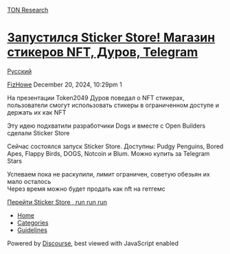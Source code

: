 [TON Research](/)

# [Запустился Sticker Store! Магазин стикеров NFT, Дуров, Telegram](/t/sticker-store-nft-telegram/40733)

[Русский](/c/ru/49) 

    

[FizHowe](https://tonresear.ch/u/FizHowe)  December 20, 2024, 10:29pm  1

На презентации Token2049 Дуров поведал о NFT стикерах, пользователи смогут использовать стикеры в ограниченном доступе и держать их как NFT

Эту идею подхватили разработчики Dogs и вместе с Open Builders сделали Sticker Store

Сейчас состоялся запуск Sticker Store. Доступны: Pudgy Penguins, Bored Apes, Flappy Birds, DOGS, Notcoin и Blum. Можно купить за Telegram Stars

Успеваем пока не раскупили, лимит ограничен, советую обезьян их мало осталось  
Через время можно будет продать как nft на гетгемс

[Перейти Sticker Store , run run run](https://t.me/sticker_bot?start=_tgr_t8wlY_RlM2Ni)

 

*   [Home](/)
*   [Categories](/categories)
*   [Guidelines](/guidelines)

Powered by [Discourse](https://www.discourse.org), best viewed with JavaScript enabled